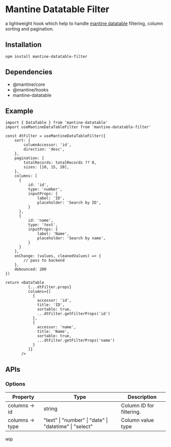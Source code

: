 # Mantine Datatable Filter
a lightweight hook which help to handle [mantine datatable](https://github.com/icflorescu/mantine-datatable) filtering, column sorting and pagination.

## Installation
```
npm install mantine-datatable-filter
```

## Dependencies
- @mantine/core
- @mantine/hooks
- mantine-datatable

## Example
```tsx
import { DataTable } from 'mantine-datatable'
import useMantineDataTableFilter from 'mantine-datatable-filter'

const dtFilter = useMantineDataTableFilter({
    sort: {
        columnAccessor: 'id',
        direction: 'desc',
    },
    pagination: {
        totalRecords: totalRecords ?? 0,
        sizes: [10, 15, 20],
    },
    columns: [
      {
          id: 'id',
          type: 'number',
          inputProps: {
              label: 'ID',
              placeholder: 'Search by ID',
          }
      },
      {
          id: 'name',
          type: 'text',
          inputProps: {
              label: 'Name',
              placeholder: 'Search by name',
          }
      }
    ],
    onChange: (values, cleanedValues) => {
        // pass to backend
    },
    debounced: 200
})

return <DataTable
          {...dtFilter.props}
          columns={[
            {
              accessor: 'id',
              title: 'ID',
              sortable: true,
              ...dtFilter.getFilterProps('id')
            },
            {
              accessor: 'name',
              title: 'Name',
              sortable: true,
              ...dtFilter.getFilterProps('name')
            }
          ]}
       />
```

## APIs
### Options
| Property | Type | Description |
| --- | --- | --- |
| columns -> id | string | Column ID for filtering. |
| columns -> type | "text" \| "number" \| "date" \| "datetime" \| "select" | Column value type

wip
